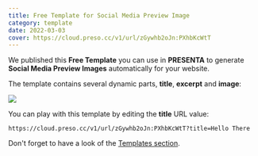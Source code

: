 ```yaml
---
title: Free Template for Social Media Preview Image
category: template
date: 2022-03-03
cover: https://cloud.preso.cc/v1/url/zGywhb2oJn:PXhbKcWtT
---
```


We published this **Free Template** you can use in **PRESENTA** to generate **Social Media Preview Images** automatically for your website.

The template contains several dynamic parts, **title**, **excerpt** and **image**:

<div class="preview">

![](https://cloud.preso.cc/v1/url/zGywhb2oJn:PXhbKcWtT)

</div>

You can play with this template by editing the **title** URL value:

```shell
https://cloud.preso.cc/v1/url/zGywhb2oJn:PXhbKcWtT?title=Hello There
```



Don't forget to have a look of the [Templates section](/templates/).